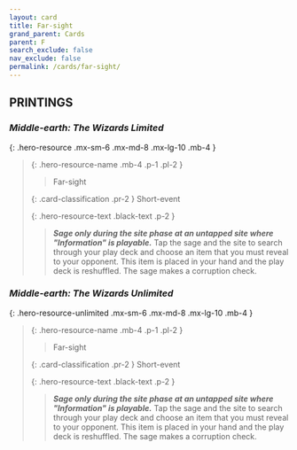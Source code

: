 ```yaml
---
layout: card
title: Far-sight
grand_parent: Cards
parent: F
search_exclude: false
nav_exclude: false
permalink: /cards/far-sight/
---
```


## PRINTINGS


### _Middle-earth: The Wizards Limited_

{: .hero-resource .mx-sm-6 .mx-md-8 .mx-lg-10 .mb-4 }
> {: .hero-resource-name .mb-4 .p-1 .pl-2 }
> > <div class="card-mp"></div>
> > <div class="card-name">Far-sight</div>
>
> {: .card-classification .pr-2 }
> Short-event
>
> {: .hero-resource-text .black-text .p-2 }
> > ***Sage only during the site phase at an untapped site where "Information" is playable.*** Tap the sage and the site to search through your play deck and choose an item that you must reveal to your opponent. This item is placed in your hand and the play deck is reshuffled. The sage makes a corruption check. 
> 

### _Middle-earth: The Wizards Unlimited_

{: .hero-resource-unlimited .mx-sm-6 .mx-md-8 .mx-lg-10 .mb-4 }
> {: .hero-resource-name .mb-4 .p-1 .pl-2 }
> > <div class="card-mp"></div>
> > <div class="card-name">Far-sight</div>
>
> {: .card-classification .pr-2 }
> Short-event
>
> {: .hero-resource-text .black-text .p-2 }
> > ***Sage only during the site phase at an untapped site where "Information" is playable.*** Tap the sage and the site to search through your play deck and choose an item that you must reveal to your opponent. This item is placed in your hand and the play deck is reshuffled. The sage makes a corruption check. 
> 
